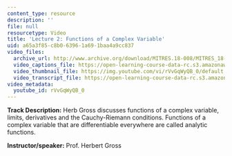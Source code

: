 ```yaml
---
content_type: resource
description: ''
file: null
resourcetype: Video
title: 'Lecture 2: Functions of a Complex Variable'
uid: a65a3f85-c8b0-6396-1a69-1baa4a9cc837
video_files:
  archive_url: http://www.archive.org/download/MITRES.18-008/MITRES_18-008_Part1_lec2_300k.mp4
  video_captions_file: https://open-learning-course-data-rc.s3.amazonaws.com/res-18-008-calculus-revisited-complex-variables-differential-equations-and-linear-algebra-fall-2011/e722d1e94cb8582e98ad6d78c38ee0bd_rVvGqWyQB_0.vtt
  video_thumbnail_file: https://img.youtube.com/vi/rVvGqWyQB_0/default.jpg
  video_transcript_file: https://open-learning-course-data-rc.s3.amazonaws.com/res-18-008-calculus-revisited-complex-variables-differential-equations-and-linear-algebra-fall-2011/ccbedd9d217ec2892fbe8c48d40669c0_rVvGqWyQB_0.pdf
video_metadata:
  youtube_id: rVvGqWyQB_0
---
```


**Track Description:** Herb Gross discusses functions of a complex variable, limits, derivatives and the Cauchy-Riemann conditions. Functions of a complex variable that are differentiable everywhere are called analytic functions.

**Instructor/speaker:** Prof. Herbert Gross